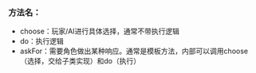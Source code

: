 ### 方法名：

- choose：玩家/AI进行具体选择，通常不带执行逻辑
- do：执行逻辑
- askFor：需要角色做出某种响应。通常是模板方法，内部可以调用choose（选择，交给子类实现）和do（执行）